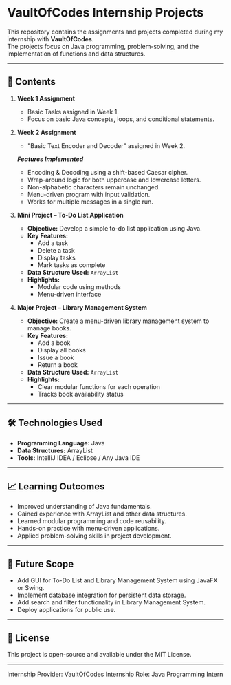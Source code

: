 # VaultOfCodes Internship Projects

This repository contains the assignments and projects completed during my internship with **VaultOfCodes**.  
The projects focus on Java programming, problem-solving, and the implementation of functions and data structures.

---

## 📂 Contents

1. **Week 1 Assignment**  
   - Basic Tasks assigned in Week 1.  
   - Focus on basic Java concepts, loops, and conditional statements.  

2. **Week 2 Assignment**  
   - "Basic Text Encoder and Decoder" assigned in Week 2.
     
   ***Features Implemented***
    - Encoding & Decoding using a shift-based Caesar cipher.
    - Wrap-around logic for both uppercase and lowercase letters.
    - Non-alphabetic characters remain unchanged.
    - Menu-driven program with input validation.
    - Works for multiple messages in a single run.
     
3. **Mini Project – To-Do List Application**  
   - **Objective:** Develop a simple to-do list application using Java.  
   - **Key Features:**
     - Add a task
     - Delete a task
     - Display tasks
     - Mark tasks as complete  
   - **Data Structure Used:** `ArrayList`  
   - **Highlights:**  
     - Modular code using methods  
     - Menu-driven interface  

4. **Major Project – Library Management System**  
   - **Objective:** Create a menu-driven library management system to manage books.  
   - **Key Features:**
     - Add a book
     - Display all books
     - Issue a book
     - Return a book  
   - **Data Structure Used:** `ArrayList`  
   - **Highlights:**  
     - Clear modular functions for each operation  
     - Tracks book availability status  

---

## 🛠️ Technologies Used
- **Programming Language:** Java  
- **Data Structures:** ArrayList  
- **Tools:** IntelliJ IDEA / Eclipse / Any Java IDE  

---
## 📈 Learning Outcomes
- Improved understanding of Java fundamentals.
- Gained experience with ArrayList and other data structures.
- Learned modular programming and code reusability.
- Hands-on practice with menu-driven applications.
- Applied problem-solving skills in project development.

---
## 🔮 Future Scope
- Add GUI for To-Do List and Library Management System using JavaFX or Swing.
- Implement database integration for persistent data storage.
- Add search and filter functionality in Library Management System.
- Deploy applications for public use.

---
## 📜 License
This project is open-source and available under the MIT License.

---
Internship Provider: VaultOfCodes
Internship Role: Java Programming Intern
